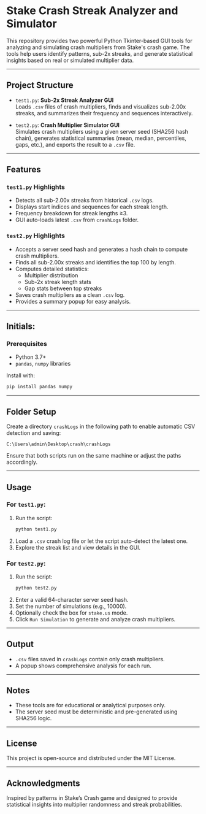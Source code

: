 
#  Stake Crash Streak Analyzer and Simulator

This repository provides two powerful Python Tkinter-based GUI tools for analyzing and simulating crash multipliers from Stake's crash game. The tools help users identify patterns, sub-2x streaks, and generate statistical insights based on real or simulated multiplier data.

---

## Project Structure

- `test1.py`: **Sub-2x Streak Analyzer GUI**  
  Loads `.csv` files of crash multipliers, finds and visualizes sub-2.00x streaks, and summarizes their frequency and sequences interactively.

- `test2.py`: **Crash Multiplier Simulator GUI**  
  Simulates crash multipliers using a given server seed (SHA256 hash chain), generates statistical summaries (mean, median, percentiles, gaps, etc.), and exports the result to a `.csv` file.

---

## Features

### `test1.py` Highlights
- Detects all sub-2.00x streaks from historical `.csv` logs.
- Displays start indices and sequences for each streak length.
- Frequency breakdown for streak lengths ≥3.
- GUI auto-loads latest `.csv` from `crashLogs` folder.

### `test2.py` Highlights
- Accepts a server seed hash and generates a hash chain to compute crash multipliers.
- Finds all sub-2.00x streaks and identifies the top 100 by length.
- Computes detailed statistics:
  - Multiplier distribution
  - Sub-2x streak length stats
  - Gap stats between top streaks
- Saves crash multipliers as a clean `.csv` log.
- Provides a summary popup for easy analysis.

---

## Initials:

### Prerequisites
- Python 3.7+
- `pandas`, `numpy` libraries

Install with:
```bash
pip install pandas numpy
```

---

## Folder Setup

Create a directory `crashLogs` in the following path to enable automatic CSV detection and saving:

```
C:\Users\admin\Desktop\crash\crashLogs
```

Ensure that both scripts run on the same machine or adjust the paths accordingly.

---

## Usage

### For `test1.py`:
1. Run the script:
   ```bash
   python test1.py
   ```
2. Load a `.csv` crash log file or let the script auto-detect the latest one.
3. Explore the streak list and view details in the GUI.

### For `test2.py`:
1. Run the script:
   ```bash
   python test2.py
   ```
2. Enter a valid 64-character server seed hash.
3. Set the number of simulations (e.g., 10000).
4. Optionally check the box for `stake.us` mode.
5. Click `Run Simulation` to generate and analyze crash multipliers.

---

## Output

- `.csv` files saved in `crashLogs` contain only crash multipliers.
- A popup shows comprehensive analysis for each run.

---

## Notes

- These tools are for educational or analytical purposes only.
- The server seed must be deterministic and pre-generated using SHA256 logic.

---

## License

This project is open-source and distributed under the MIT License.

---

## Acknowledgments

Inspired by patterns in Stake’s Crash game and designed to provide statistical insights into multiplier randomness and streak probabilities.
